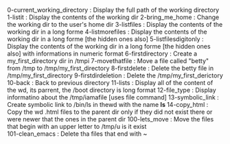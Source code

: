 0-current_working_directory	: Display the full path of the working directory
1-listit			: Display the contents of the working dir
2-bring_me_home			: Change the working dir to the user's home dir
3-listfiles			: Display the contents of the working dir in a long forme
4-listmorefiles			: Display the contents of the working dir in a long forme [the hidden ones also]
5-listfilesdigitonly		: Display the contents of the working dir in a long forme [the hidden ones also] with informations in  numeric format
6-firstdirectory		: Create a my_first_directory dir in /tmpi
7-movethatfile			: Move a file called "betty" from /tmp to /tmp/my_first_directory
8-firstdelete			: Delete the betty file in /tmp/my_first_directory
9-firstdirdeletion 		: Delete the /tmp/my_first_derictory
10-back 			: Back to previous directory
11-lists			: Display all of the content of the wd, its parrent, the /boot directory is long format 
12-file_type			: Display informatino about the /tmp/iamafile [uses file command]
13-symbolic_link		: Create symbolic link to /bin/ls in thewd with the name __ls__
14-copy_html			: Copy the wd .html files to the parent dir only if they did not exist there or were newer that the ones in the parent dir
100-lets_move			: Move the files that begin with an upper letter to /tmp/u is it exist  
101-clean_emacs			: Delete tha files that end with ~
